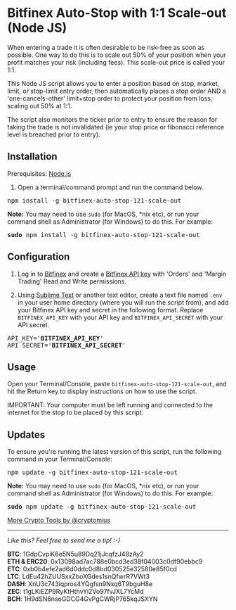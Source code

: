 # Bitfinex Auto-Stop with 1:1 Scale-out (Node JS)

When entering a trade it is often desirable to be risk-free as soon as possible. One way to do this is to scale out 50% of your position when your profit matches your risk (including fees). This scale-out price is called your 1:1. 

This Node JS script allows you to enter a position based on stop, market, limit, or stop-limit entry order, then automatically places a stop order AND a 'one-cancels-other' limit+stop order to protect your position from loss, scaling out 50% at 1:1. 

The script also monitors the ticker prior to entry to ensure the reason for taking the trade is not invalidated (ie your stop price or fibonacci reference level is breached prior to entry).

## Installation

Prerequisites: [Node.js](https://nodejs.org/en/)

1. Open a terminal/command prompt and run the command below.

<pre>
npm install -g bitfinex-auto-stop-121-scale-out
</pre>

**Note:** You may need to use `sudo` (for MacOS, *nix etc), or run your command shell as Administrator (for Windows) to do this. For example:

<pre>
<b>sudo</b> npm install -g bitfinex-auto-stop-121-scale-out
</pre>


## Configuration

1. Log in to [Bitfinex](https://www.bitfinex.com/) and create a [Bitfinex API key](https://support.bitfinex.com/hc/en-us/articles/115002349625-API-Key-Setup-Login) with 'Orders' and 'Margin Trading' Read and Write permissions.

2. Using [Sublime Text](https://www.sublimetext.com/) or another text editor, create a text file named `.env` in your user home directory (where you will run the script from), and add your Bitfinex API key and secret in the following format. Replace `BITFINEX_API_KEY` with your API key and `BITFINEX_API_SECRET` with your API secret.
<pre>
API_KEY='<b>BITFINEX_API_KEY</b>'
API_SECRET='<b>BITFINEX_API_SECRET</b>'
</pre>


## Usage

Open your Terminal/Console, paste `bitfinex-auto-stop-121-scale-out`, and hit the Return key to display instructions on how to use the script.

IMPORTANT: Your computer must be left running and connected to the internet for the stop to be placed by this script.

## Updates

To ensure you're running the latest version of this script, run the following command in your Terminal/Console:

<pre>
npm update -g bitfinex-auto-stop-121-scale-out
</pre>

**Note:** You may need to use `sudo` (for MacOS, *nix etc), or run your command shell as Administrator (for Windows) to do this. For example:

<pre>
<b>sudo</b> npm update -g bitfinex-auto-stop-121-scale-out
</pre>

[More Crypto Tools by @cryptomius](https://github.com/cryptomius/Cryptomius-Crypto-Tools-Overview)

---
*Like this? Feel free to send me a tip! :-)*

**BTC**: 1GdpCvpiK6e5N5u89Dq21jJcqfzJ48zAy2  
**ETH & ERC20**: 0x13098ad7ac788e0bcd3ed38f04003c0df90ebbc9  
**ETC**: 0xb0b4efe2ad6d0ddc0d8bd030525e32580e85f0cd  
**LTC**: LdEu42hZUUSxxZboXGdes1snQfwrR7VWt3  
**DASH**: XnU3c743iqpros4YQgfsn9Nxq6T9bguH8e  
**ZEC**: t1gLKiEZP9RyKtHthvYi2Vo97fvJXL7YcMd  
**BCH**: 1H9dSN6nsoGDCG4GvPgCWRjP765kqJSXYN
